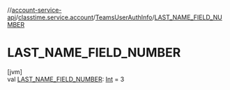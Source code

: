 //[account-service-api](../../../index.md)/[classtime.service.account](../index.md)/[TeamsUserAuthInfo](index.md)/[LAST_NAME_FIELD_NUMBER](-l-a-s-t_-n-a-m-e_-f-i-e-l-d_-n-u-m-b-e-r.md)

# LAST_NAME_FIELD_NUMBER

[jvm]\
val [LAST_NAME_FIELD_NUMBER](-l-a-s-t_-n-a-m-e_-f-i-e-l-d_-n-u-m-b-e-r.md): [Int](https://kotlinlang.org/api/latest/jvm/stdlib/kotlin/-int/index.html) = 3
